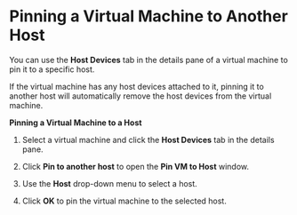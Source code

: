 # Pinning a Virtual Machine to Another Host

You can use the **Host Devices** tab in the details pane of a virtual machine to pin it to a specific host.

If the virtual machine has any host devices attached to it, pinning it to another host will automatically remove the host devices from the virtual machine.

**Pinning a Virtual Machine to a Host**

1. Select a virtual machine and click the **Host Devices** tab in the details pane.

2. Click **Pin to another host** to open the **Pin VM to Host** window.

3. Use the **Host** drop-down menu to select a host.

4. Click **OK** to pin the virtual machine to the selected host.
